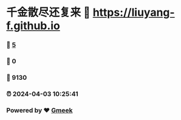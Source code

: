 # 千金散尽还复来 :link: https://liuyang-f.github.io 
### :page_facing_up: [5](https://liuyang-f.github.io/tag.html) 
### :speech_balloon: 0 
### :hibiscus: 9130 
### :alarm_clock: 2024-04-03 10:25:41 
### Powered by :heart: [Gmeek](https://github.com/Meekdai/Gmeek)
